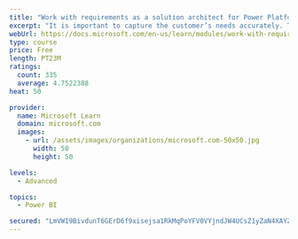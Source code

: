 ```yaml
---
title: "Work with requirements as a solution architect for Power Platform and Dynamics 365"
excerpt: "It is important to capture the customer’s needs accurately. This module explains how to capture requirements and identify functional and non-functional items."
webUrl: https://docs.microsoft.com/en-us/learn/modules/work-with-requirements/
type: course
price: Free
length: PT23M
ratings:
  count: 335
  average: 4.7522388
heat: 50

provider:
  name: Microsoft Learn
  domain: microsoft.com
  images:
    - url: /assets/images/organizations/microsoft.com-50x50.jpg
      width: 50
      height: 50

levels:
  - Advanced

topics:
  - Power BI

secured: "LmVWI9BivdunT6GErD6f9xisejsa1RkMqPoYFV0VYjndJW4UCsZ1yZaN4XAYZ0JifhAGLCB30szvMLeeDJwWznilk3SYK32G559/KCV49CbyeL0Hu4ndKV4tx4tvIfUwaRgPeetn11zKU8kz92QzdPUhbn4tTHeQJASIQVzIA4kvy68u5TJ4VI9WBGHmBgRahV1XRSOmxApx27967QQFbHiudQlan2aRJYYUW1Zedu85uXhasMpSbvtZacjhvBYyghVKqrNBjJAELlLUHyV4vwm1UmE+6xbMbLTwDiihVYTB3qsAYTmWYtaAxbl1SDFCEfroopFshnJAhP9VMCYfRMWdL+Jt8iQ7cp/KyeXqjXp6+PWeruRjbFANln2hISWFhTGcWZcHIX//64obpOS+sa2MFqyXWfe/jhog7ESDGvU=;+m8KuqzqGy4SotAh6sffAg=="
---
```


